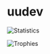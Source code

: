 # uudev
![Statistics](https://github-readme-stats.vercel.app/api?username=uktamka&show_icons=true&count_private=true)

![Trophies](https://github-profile-trophy.vercel.app/?username=uktamka)

<!--
**bebraw/bebraw** is a ✨ _special_ ✨ repository because its `README.md` (this file) appears on your GitHub profile.

Here are some ideas to get you started:

- 🔭 I’m currently working on ...
- 🌱 I’m currently learning ...
- 👯 I’m looking to collaborate on ...
- 🤔 I’m looking for help with ...
- 💬 Ask me about ...
- 📫 How to reach me: ...
- 😄 Pronouns: ...
- ⚡ Fun fact: ...
-->
